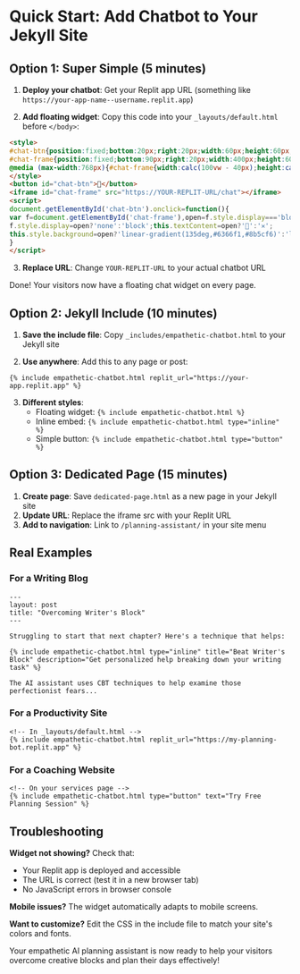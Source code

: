# Quick Start: Add Chatbot to Your Jekyll Site

## Option 1: Super Simple (5 minutes)

1. **Deploy your chatbot**: Get your Replit app URL (something like `https://your-app-name--username.replit.app`)

2. **Add floating widget**: Copy this code into your `_layouts/default.html` before `</body>`:

```html
<style>
#chat-btn{position:fixed;bottom:20px;right:20px;width:60px;height:60px;border-radius:50%;background:linear-gradient(135deg,#6366f1,#8b5cf6);border:none;cursor:pointer;display:flex;align-items:center;justify-content:center;font-size:24px;color:white;box-shadow:0 4px 12px rgba(99,102,241,0.3);z-index:1000}
#chat-frame{position:fixed;bottom:90px;right:20px;width:400px;height:600px;border:none;border-radius:12px;box-shadow:0 8px 24px rgba(0,0,0,0.15);background:white;display:none;z-index:999}
@media (max-width:768px){#chat-frame{width:calc(100vw - 40px);height:calc(100vh - 140px);left:20px}}
</style>
<button id="chat-btn">💬</button>
<iframe id="chat-frame" src="https://YOUR-REPLIT-URL/chat"></iframe>
<script>
document.getElementById('chat-btn').onclick=function(){
var f=document.getElementById('chat-frame'),open=f.style.display==='block';
f.style.display=open?'none':'block';this.textContent=open?'💬':'✕';
this.style.background=open?'linear-gradient(135deg,#6366f1,#8b5cf6)':'linear-gradient(135deg,#ef4444,#dc2626)'
}
</script>
```

3. **Replace URL**: Change `YOUR-REPLIT-URL` to your actual chatbot URL

Done! Your visitors now have a floating chat widget on every page.

## Option 2: Jekyll Include (10 minutes)

1. **Save the include file**: Copy `_includes/empathetic-chatbot.html` to your Jekyll site

2. **Use anywhere**: Add this to any page or post:
```liquid
{% include empathetic-chatbot.html replit_url="https://your-app.replit.app" %}
```

3. **Different styles**:
   - Floating widget: `{% include empathetic-chatbot.html %}`
   - Inline embed: `{% include empathetic-chatbot.html type="inline" %}`
   - Simple button: `{% include empathetic-chatbot.html type="button" %}`

## Option 3: Dedicated Page (15 minutes)

1. **Create page**: Save `dedicated-page.html` as a new page in your Jekyll site
2. **Update URL**: Replace the iframe src with your Replit URL
3. **Add to navigation**: Link to `/planning-assistant/` in your site menu

## Real Examples

### For a Writing Blog
```liquid
---
layout: post
title: "Overcoming Writer's Block"
---

Struggling to start that next chapter? Here's a technique that helps:

{% include empathetic-chatbot.html type="inline" title="Beat Writer's Block" description="Get personalized help breaking down your writing task" %}

The AI assistant uses CBT techniques to help examine those perfectionist fears...
```

### For a Productivity Site
```liquid
<!-- In _layouts/default.html -->
{% include empathetic-chatbot.html replit_url="https://my-planning-bot.replit.app" %}
```

### For a Coaching Website
```liquid
<!-- On your services page -->
{% include empathetic-chatbot.html type="button" text="Try Free Planning Session" %}
```

## Troubleshooting

**Widget not showing?** Check that:
- Your Replit app is deployed and accessible
- The URL is correct (test it in a new browser tab)
- No JavaScript errors in browser console

**Mobile issues?** The widget automatically adapts to mobile screens.

**Want to customize?** Edit the CSS in the include file to match your site's colors and fonts.

Your empathetic AI planning assistant is now ready to help your visitors overcome creative blocks and plan their days effectively!